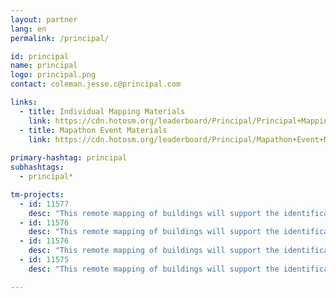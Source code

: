 ```yaml
---
layout: partner
lang: en
permalink: /principal/

id: principal
name: principal
logo: principal.png
contact: coleman.jesse.c@principal.com 

links:
  - title: Individual Mapping Materials
    link: https://cdn.hotosm.org/leaderboard/Principal/Principal+Mapping+how+to+guide.pdf
  - title: Mapathon Event Materials
    link: https://cdn.hotosm.org/leaderboard/Principal/Mapathon+Event+Materials.zip
    
primary-hashtag: principal
subhashtags:
  - principal*

tm-projects:
  - id: 11577
    desc: "This remote mapping of buildings will support the identification and characterization of settlements, as well as the implementation of planned activities and largely the generation of data for humanitarian activities"
  - id: 11576
    desc: "This remote mapping of buildings will support the identification and characterization of settlements, as well as the implementation of planned activities and largely the generation of data for humanitarian activities"
  - id: 11576
    desc: "This remote mapping of buildings will support the identification and characterization of settlements, as well as the implementation of planned activities and largely the generation of data for humanitarian activities"
  - id: 11575
    desc: "This remote mapping of buildings will support the identification and characterization of settlements, as well as the implementation of planned activities and largely the generation of data for humanitarian activities"

---
```

